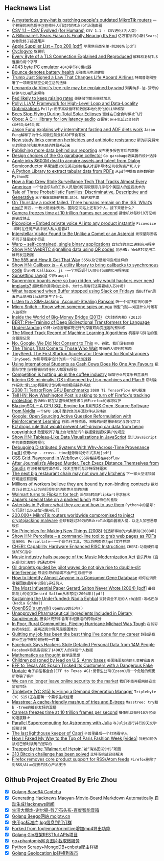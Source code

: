 ## Hacknews List


- [A mysterious grey-hat is patching people&#39;s outdated MikroTik routers](https://www.zdnet.com/article/a-mysterious-grey-hat-is-patching-peoples-outdated-mikrotik-routers/)  `一个神秘的灰色帽子正在修补人们过时的MikroTik路由器`
- [CSV 1.1 – CSV Evolved (for Humans)](https://csv11.github.io/)  `CSV 1.1 - CSV进化(为人类)`
- [A Billionaire’s Sears Fiasco Is Finally Nearing Its End](https://www.bloomberg.com/news/articles/2018-10-12/eddie-lampert-rode-the-worst-trade-of-his-life-all-the-way-down)  `亿万富翁西尔斯(Sears)的惨败终于接近尾声`
- [ Apple Supplier List – Top 200 [pdf]](https://www.apple.com/supplier-responsibility/pdf/Apple-Supplier-List.pdf)  `苹果供应商名单-前200名[pdf]`
- [Cyclogyro](https://en.wikipedia.org/wiki/Cyclogyro)  `旋翼机`
- [Every Byte of a TLS Connection Explained and Reproduced](https://tls.ulfheim.net/)  `解释和复制TLS连接的每个字节`
- [4043 byte PC emulator](http://ioccc.org/2013/cable3/hint.html)  `4043字节PC模拟器`
- [Bounce denotes battery health](https://www.chemistryworld.com/news/bounce-denotes-battery-health/8411.article)  `反弹表示电池健康`
- [Trump Just Signed a Law That Changes Life Aboard Airlines](https://www.inc.com/bill-murphy-jr/president-trump-just-signed-a-law-that-radically-changes-life-for-airline-passengers-flight-attendants-airlines-almost-nobody-even-noticed.html)  `特朗普刚刚签署了一项改变航空公司生活的法律`
- [Leonardo da Vinci&#39;s tree rule may be explained by wind](https://phys.org/news/2012-01-leonardo-da-vinci-tree.html)  `列奥纳多·达·芬奇的树律可以用风来解释`
- [Fed likely to keep raising rates](https://www.reuters.com/article/idUSKCN1ML2KM)  `美联储可能会继续加息`
- [Polly: LLVM Framework for High-Level Loop and Data-Locality Optimizations](https://polly.llvm.org/)  `Polly:用于高级循环和数据本地化优化的LLVM框架`
- [Bees Stop Flying During Total Solar Eclipses](https://www.smithsonianmag.com/science-nature/busy-bees-take-break-during-total-solar-eclipses-180970502/?no-ist)  `蜜蜂在日全食时停止飞行`
- [Oboe: A C&#43;&#43; library for low latency audio](https://android-developers.googleblog.com/2018/10/introducing-oboe-c-library-for-low.html)  `双簧管:用于低延迟音频的c&#43;&#43;库`
- [Jason Fung explains why intermittent fasting and ADF diets work](https://qz.com/1419105/a-diet-guru-explains-why-you-should-eat-dinner-at-2pm/)  `Jason Fung解释了为什么间歇性禁食和ADF节食有效`
- [New study links common herbicides and antibiotic resistance](https://www.canterbury.ac.nz/news/2018/new-study-links-common-herbicides-and-antibiotic-resistance.html)  `新的研究将常见的除草剂和抗生素耐药性联系起来`
- [Publishing more data behind our reporting](https://medium.economist.com/peeling-back-the-curtain-487bd3be0c47)  `发布更多报告背后的数据`
- [Design choices of the Go garabage collector](https://engineering.linecorp.com/en/blog/detail/342)  `Go garabage收集器的设计选择`
- [Apple inks $600M deal to acquire assets and talent from Dialog Semiconductor](https://techcrunch.com/2018/10/10/apple-is-paying-300m-in-cash-to-buy-a-part-of-dialog-semiconductor-and-expand-its-chipmaking-in-europe/)  `苹果油墨以6亿美元的价格从对话半导体公司收购资产和人才`
- [A Python Library to extract tabular data from PDFs](https://blog.socialcops.com/technology/engineering/camelot-python-library-pdf-data/)  `从pdf中提取表格数据的Python库`
- [How a Rap Crew Stole Surveillance Tech That Tracks Almost Every American](https://www.forbes.com/sites/thomasbrewster/2018/10/12/how-an-amateur-rap-crew-stole-surveillance-tech-that-tracks-almost-every-american/#33f5c0cd50f1)  `一个饶舌乐队的工作人员是如何窃取跟踪几乎每个美国人的监视技术的`
- [Tale of Three Probabilistic Families: Discriminative, Descriptive and Generative](https://arxiv.org/abs/1810.04261)  `三个概率家族的故事:区分、描述和生成`
- [On Thursday a rocket failed. Three humans remain on the ISS. What’s next?](https://arstechnica.com/science/2018/10/on-thursday-a-rocket-failed-three-humans-remain-on-the-iss-whats-next/)  `周四，一枚火箭发射失败。国际空间站上还有3个人。接下来是什么?`
- [Camera freezes time at 10 trillion frames per second](https://m.phys.org/news/2018-10-world-fastest-camera-trillion.html)  `摄像机以每秒10万亿帧的速度静止`
- [Picovoice – Embed private voice AI into any product instantly](https://picovoice.ai/#voice-control-demo)  `Picovoice -即时在任何产品中嵌入私人语音AI`
- [Interstellar Visitor Found to Be Unlike a Comet or an Asteroid](https://www.quantamagazine.org/interstellar-comet-oumuamua-might-not-actually-be-a-comet-20181010/)  `发现星际游客不同于彗星或小行星`
- [Warp – self-contained, single binary applications](https://github.com/dgiagio/warp)  `自包含的单二进制应用程序`
- [Show HN: WebRTC signalling data using QR codes](https://github.com/AquiGorka/webrtc-qr)  `显示HN: WebRTC使用二维码发送数据`
- [The 555 and How It Got That Way](https://hackaday.com/2018/10/10/the-555-and-how-it-got-that-way/)  `555以及它是如何变成这样的`
- [Show HN: Callbaxx.js – A utility library to bring callbacks to synchronous code](https://github.com/scf4/callbaxx)  `显示HN:Callbaxx。js -一个将回调引入同步代码的实用程序库`
- [Sunsetting rawgit](https://rawgit.com/)  `夕阳rawgit`
- [Supermicro boards were so bug ridden, why would hackers ever need implants?](https://arstechnica.com/information-technology/2018/10/supermicro-boards-were-so-bug-ridden-why-would-hackers-ever-need-implants/)  `超微板的漏洞如此之多，为什么黑客们还需要植入芯片呢?`
- [What happened when Buffer stopped using Slack on Fridays](https://www.fastcompany.com/90244091/what-happened-when-buffer-tried-turning-off-slack-on-fridays)  `当Buffer周五停止使用Slack时发生了什么`
- [Listen to a SIM-Jacking, Account-Stealing Ransom](https://motherboard.vice.com/en_us/article/5984zn/listen-to-sim-jacking-account-ransom-instagram-email-tmobile)  `听一个偷钱偷钱的骗子`
- [Micro Snitch – Know when someone spies on you](https://www.obdev.at/products/microsnitch/index.html)  `微型飞贼——知道什么时候有人监视你`
- [Inside the World of Big-Money Bridge (2013)](https://observer.com/2013/11/million-dollar-hobby-inside-the-world-of-big-money-bridge/)  `《大财桥内幕》(2013)`
- [BERT: Pre-Training of Deep Bidirectional Transformers for Language Understanding](https://arxiv.org/abs/1810.04805)  `伯特:为语言理解而进行的深度双向变压器的预训练`
- [The Mixed Track Record of Machine Learning Algorithms](https://www.bloomberg.com/news/articles/2018-10-09/the-big-problem-with-machine-learning-algorithms)  `机器学习算法的混合跟踪记录`
- [No, Google, We Did Not Consent to This](https://www.bloomberg.com/view/articles/2018-10-08/google-privacy-glitch-no-we-did-not-consent-to-this)  `不，谷歌，我们没有同意`
- [The Things That Come to Those Who Wait](https://www.racked.com/2018/1/17/16897160/lines-waiting-history)  `等待的人得到的东西`
- [TinySeed. The First Startup Accelerator Designed for Bootstrappers](https://tinyseedfund.com/?__s=xs4uwihtamjwca6hvrxs)  `TinySeed。为引导程序设计的第一个启动加速器`
- [Using International Students as Cash Cows Does No One Any Favours](https://newmatilda.com/2014/11/28/using-international-students-cash-cows-does-no-one-any-favours/)  `把国际学生当作摇钱树对任何人都没有好处`
- [Competition is hotting up in the coffee industry](https://www.economist.com/business/2018/10/13/competition-is-hotting-up-in-the-coffee-industry)  `咖啡行业的竞争日益激烈`
- [Interim OS: minimalist OS influenced by Lisp machines and Plan 9](https://github.com/mntmn/interim)  `临时操作系统:受Lisp机器和计划9影响的极简操作系统`
- [2080 Ti TensorFlow GPU Benchmarks](https://lambdalabs.com/blog/best-gpu-tensorflow-2080-ti-vs-v100-vs-titan-v-vs-1080-ti-benchmark/)  `2080 Ti TensorFlow GPU基准`
- [Tell HN: Now Washington Post is asking to turn off Firefox&#39;s tracking protection](item?id=18198502)  `告诉HN:现在华盛顿邮报要求关闭Firefox的跟踪保护`
- [BlazingSQL – A GPU SQL Engine for RAPIDS Open-Source Software from Nvidia](https://blog.blazingdb.com/announcing-blazingsql-a-gpu-sql-engine-for-rapids-open-source-software-from-nvidia-11e115ba7dd7)  `一个GPU SQL引擎的急流开源软件从英伟达`
- [Google: Open Sourcing Active Question Reformulation with Reinforcement Learning](https://ai.googleblog.com/2018/10/open-sourcing-active-question.html)  `谷歌:开放资源，积极的问题重新制定与强化学习`
- [EU drops rule that would prevent self-driving car data from being copyrighted](https://boingboing.net/2018/10/10/corporate-kitts.html)  `欧盟取消了阻止自动驾驶汽车数据受到版权保护的规定`
- [Show HN: Tableau-Like Data Visualizations in JavaScript](https://www.charts.com/muze)  `显示JavaScript中的表类数据可视化`
- [Debugging Distributed Systems With Why-Across-Time Provenance [pdf]](https://mwhittaker.github.io/publications/wat_SOCC18.pdf)  `使用why - cross- time起源调试分布式系统[pdf]`
- [CSS Grid Playground in Webflow](https://webflow.com/grid)  `CSS网格操场在Webflow`
- [After Journalist’s Alleged Murder, Tech Execs Distance Themselves from Saudis](https://www.buzzfeednews.com/amphtml/ryanmac/silicon-valley-leaders-disassociate-saudi-arabia-board-neom)  `在记者被指控谋杀后，技术主管们与沙特保持距离`
- [The next big restaurant chain may not own any kitchens](https://techcrunch.com/2018/10/07/the-next-big-restaurant-chain-may-not-own-any-kitchens/)  `下一家大型连锁餐厅可能没有厨房`
- [Millions of workers believe they are bound by non-binding contracts](http://thespeakernewsjournal.com/business/millions-of-workers-are-bound-by-non-binding-contracts/)  `数以百万计的工人认为他们受到非约束性合同的约束`
- [Walmart turns to Flipkart for tech](https://factordaily.com/walmart-turns-to-flipkart-for-tech/)  `沃尔玛转向Flipkart寻求技术`
- [Japan’s special take on a packed lunch](http://www.bbc.com/travel/story/20181009-japans-special-take-on-a-packed-lunch)  `日本特色的盒饭`
- [Asterisks in Python: what they are and how to use them](http://treyhunner.com/2018/10/asterisks-in-python-what-they-are-and-how-to-use-them/)  `Python中的星号:它们是什么以及如何使用它们`
- [200,000&#43; MikroTik routers worldwide compromised to inject cryptojacking malware](https://badpackets.net/200000-mikrotik-routers-worldwide-have-been-compromised-to-inject-cryptojacking-malware/)  `全球有超过20万的MikroTik路由器被入侵，以注入加密恶意软件`
- [Six Principles for Making New Things (2008)](http://paulgraham.com/newthings.html)  `创造新事物的六条原则(2008年)`
- [Show HN: Percollate – a command-line tool to grab web pages as PDFs](https://github.com/danburzo/percollate)  `显示HN: Percollate——一个命令行工具，可以将网页作为pdf文件抓取`
- [CHERI: Capability Hardware Enhanced RISC Instructions](https://www.cl.cam.ac.uk/research/security/ctsrd/cheri/)  `CHERI:功能硬件增强RISC指令`
- [Music industry hails passage of the Music Modernization Act](http://www.latimes.com/entertainment/music/la-et-ms-music-modernization-act-20181011-story.html)  `音乐界为《音乐现代化法案》的通过欢呼`
- [Oil droplets guided by pilot waves do not give rise to double-slit interference](https://www.quantamagazine.org/famous-experiment-dooms-pilot-wave-alternative-to-quantum-weirdness-20181011/)  `导波引导的油滴不会产生双缝干涉`
- [How to Identify Almost Anyone in a Consumer Gene Database](https://www.scientificamerican.com/article/how-to-identify-almost-anyone-in-a-consumer-gene-database/)  `如何在消费者基因数据库中识别几乎任何人`
- [The Most Influential Paper Gerard Salton Never Wrote (2004) [pdf]](https://www.ideals.illinois.edu/bitstream/handle/2142/1697/Dubin748764.pdf)  `最具影响力的论文Gerard Salton从未写过(2004年)[pdf]`
- [Sustaining the Underfunded: Nadia Eghbal](https://futureofcoding.org/episodes/31)  `支持资金不足的人:纳迪亚·埃格巴尔(Nadia Eghbal)`
- [OpenBSD&#39;s unveil()](https://lwn.net/Articles/767137/)  `OpenBSD的公布()`
- [Unapproved Pharmaceutical Ingredients Included in Dietary Supplements](https://jamanetwork.com/journals/jamanetworkopen/fullarticle/2706496)  `膳食补充剂中含有未经批准的药物成分`
- [In Poor, Rural Communities, Fleeing Hurricane Michael Was Tough](https://www.nytimes.com/2018/10/11/us/florida-hurricane-poor-communities-pandhandle.html)  `在贫穷的农村社区，逃离迈克尔飓风是很困难的`
- [Quitting my job has been the best thing I&#39;ve done for my career](https://www.joshuahu.io/blog/quitting/)  `辞职是我职业生涯中做的最好的一件事`
- [Facebook Says Hackers Stole Detailed Personal Data from 14M People](https://www.bloomberg.com/news/articles/2018-10-12/facebook-s-recent-hack-exposed-user-location-search-data)  `Facebook称黑客窃取了1400万人的详细个人数据`
- [Mathematics as thought](https://aeon.co/essays/the-secret-intellectual-history-of-mathematics)  `数学是思想`
- [Children poisoned by lead on U.S. Army bases](https://www.reuters.com/investigates/special-report/usa-military-housing/)  `美国陆军基地的儿童被铅毒害`
- [EFF to Texas AG: Epson Tricked Its Customers with a Dangerous Fake Update](https://www.eff.org/deeplinks/2018/10/eff-texas-ag-epson-tricked-its-customers-dangerous-fake-update)  `电子前沿基金会(EFF to Texas AG):爱普生公司(Epson)用一个危险的假更新欺骗了客户`
- [We can no longer leave online security to the market](https://www.nytimes.com/2018/10/11/opinion/internet-hacking-cybersecurity-iot.html)  `我们不能再把网络安全留给市场`
- [Triplebyte (YC S15) Is Hiring a Demand Generation Manager](https://jobs.lever.co/triplebyte/08839d5c-18ee-4d5f-8735-0431a2c391c9)  `Triplebyte (YC S15)正在招聘一个需求生成经理`
- [Masstree: A cache-friendly mashup of tries and B-trees](http://the-paper-trail.org/post/masstree)  `Masstree: try和b -tree的缓存友好的混搭`
- [Camera freezes time at 10 trillion frames per second](http://www.inrs.ca/english/actualites/worlds-fastest-camera-freezes-time-10-trillion-frames-second)  `摄像机以每秒10万亿帧的速度静止`
- [Parallel Supercomputing for Astronomy with Julia](https://juliacomputing.com/case-studies/celeste.html)  `与Julia进行并行的天文学超级计算`
- [The last lighthouse keeper of Capri](http://www.bbc.com/travel/story/20181005-the-last-lighthouse-keeper-of-capri)  `卡普里最后一个灯塔看守人`
- [How I Faked My Way to the Top of Paris Fashion Week [video]](https://youtube.com/watch?v=jolbYvAMorY)  `我是如何伪装成巴黎时装周的冠军的`
- [Trapped by the ‘Walmart of Heroin’](https://www.nytimes.com/2018/10/10/magazine/kensington-heroin-opioid-philadelphia.html)  `被“海洛因沃尔玛”所困`
- [310 Bitcoin challenge has been solved](https://bitcoinchallenge.codes/)  `比特币挑战已经解决`
- [Firefox removes core product support for RSS/Atom feeds](https://www.gijsk.com/blog/2018/10/firefox-removes-core-product-support-for-rss-atom-feeds/)  `Firefox删除了对RSS/Atom提要的核心产品支持`

## Github Project Created By Eric Zhou

- [x] [Golang Base64 Captcha](https://github.com/mojocn/base64Captcha)
- [x] [Generating Hacknews Maoyan-Movie-Board Markdown Automatically 自动生成Hacknews新闻](https://github.com/dejavuzhou/md-genie)
- [x] [生活大爆炸-谢尔顿-剪刀石头布-百度智能音箱](https://github.com/mojocn/dueros-bang-game)
- [x] [Golang Beego网站 mojotv.cn](https://github.com/mojocn/www.mojotv.cn)
- [x] [使用go标准库,log信息到钉钉群](https://github.com/mojocn/dooger)
- [x] [Forked from fogleman/primitive增加mp4导出功能](https://github.com/mojocn/primitive)
- [x] [Golang Gin框架RESTful APIs项目](https://github.com/JJJJJJJerk/ezier-golang-web-api-framework)
- [x] [go+phantomjs网页图片截取微服务](https://github.com/mojocn/screen_shot)
- [x] [Python Scrapy+MongoDB+cnbeta爬虫样板](https://github.com/mojocn/scrapy_mongodb_boilerplate_cnbeta)
- [x] [Golang Geolocation Ip转换到省市](https://github.com/mojocn/ip2location)